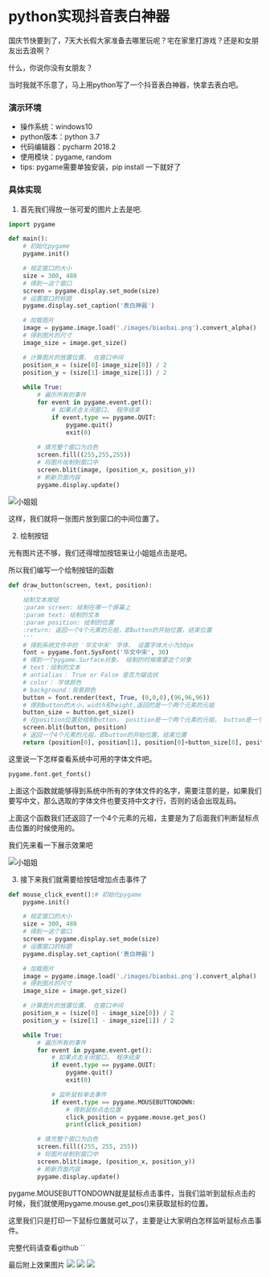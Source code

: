 # python实现抖音表白神器

国庆节快要到了，7天大长假大家准备去哪里玩呢？宅在家里打游戏？还是和女朋友出去浪啊？

什么，你说你没有女朋友？

当时我就不乐意了，马上用python写了一个抖音表白神器，快拿去表白吧。

### 演示环境
* 操作系统：windows10
* python版本：python 3.7
* 代码编辑器：pycharm 2018.2
* 使用模块：pygame, random
* tips: pygame需要单独安装，pip install 一下就好了

### 具体实现

1. 首先我们得放一张可爱的图片上去是吧.
```python
import pygame

def main():
    # 初始化pygame
    pygame.init()

    # 规定窗口的大小
    size = 300, 480
    # 得到一这个窗口
    screen = pygame.display.set_mode(size)
    # 设置窗口的标题
    pygame.display.set_caption('表白神器')

    # 加载图片
    image = pygame.image.load('./images/biaobai.png').convert_alpha()
    # 得到图片的尺寸
    image_size = image.get_size()

    # 计算图片的放置位置， 在窗口中间
    position_x = (size[0]-image_size[0]) / 2
    position_y = (size[1]-image_size[1]) / 2
    
    while True:
        # 遍历所有的事件
        for event in pygame.event.get():
            # 如果点击关闭窗口， 程序结束
            if event.type == pygame.QUIT:
                pygame.quit()
                exit(0)
    
        # 填充整个窗口为白色
        screen.fill((255,255,255))
        # 将图片绘制到窗口中
        screen.blit(image, (position_x, position_y))
        # 刷新页面内容
        pygame.display.update()
```

![小姐姐](images/1.png)

这样，我们就将一张图片放到窗口的中间位置了。

2. 绘制按钮

光有图片还不够，我们还得增加按钮来让小姐姐点击是吧。

所以我们编写一个绘制按钮的函数
```python
def draw_button(screen, text, position):
    '''
    绘制文本按钮
    :param screen: 绘制在哪一个屏幕上
    :param text: 绘制的文本
    :param position: 绘制的位置
    :return: 返回一个4个元素的元祖，即button的开始位置，结束位置
    '''
    # 得到系统文件中的 '华文中宋' 字体， 设置字体大小为30px
    font = pygame.font.SysFont('华文中宋', 30)
    # 得到一个pygame.Surface对象， 绘制的时候需要这个对象
    # text：绘制的文本
    # antialias： True or False 是否为锯齿状
    # color： 字体颜色
    # background：背景颜色
    button = font.render(text, True, (0,0,0),(96,96,96))
    # 得到button的大小，width和height,返回的是一个两个元素的元祖
    button_size = button.get_size()
    # 在position位置处绘制button， position是一个两个元素的元祖， button是一个pygame.Surface对象
    screen.blit(button, position)
    # 返回一个4个元素的元祖，即button的开始位置，结束位置
    return (position[0], position[1], position[0]+button_size[0], position[1]+button_size[1])
```

这里说一下怎样查看系统中可用的字体文件吧。
```python
pygame.font.get_fonts()
```
上面这个函数就能够得到系统中所有的字体文件的名字，需要注意的是，如果我们要写中文，那么选取的字体文件也要支持中文才行，否则的话会出现乱码。

上面这个函数我们还返回了一个4个元素的元祖，主要是为了后面我们判断鼠标点击位置的时候使用的。

我们先来看一下展示效果吧

![小姐姐](images/2.png)

3. 接下来我们就需要给按钮增加点击事件了
```python
def mouse_click_event():# 初始化pygame
    pygame.init()

    # 规定窗口的大小
    size = 300, 480
    # 得到一这个窗口
    screen = pygame.display.set_mode(size)
    # 设置窗口的标题
    pygame.display.set_caption('表白神器')

    # 加载图片
    image = pygame.image.load('./images/biaobai.png').convert_alpha()
    # 得到图片的尺寸
    image_size = image.get_size()

    # 计算图片的放置位置， 在窗口中间
    position_x = (size[0] - image_size[0]) / 2
    position_y = (size[1] - image_size[1]) / 2

    while True:
        # 遍历所有的事件
        for event in pygame.event.get():
            # 如果点击关闭窗口， 程序结束
            if event.type == pygame.QUIT:
                pygame.quit()
                exit(0)

            # 监听鼠标单击事件
            if event.type == pygame.MOUSEBUTTONDOWN:
                # 得到鼠标点击位置
                click_position = pygame.mouse.get_pos()
                print(click_position)

        # 填充整个窗口为白色
        screen.fill((255, 255, 255))
        # 将图片绘制到窗口中
        screen.blit(image, (position_x, position_y))
        # 刷新页面内容
        pygame.display.update()
```

pygame.MOUSEBUTTONDOWN就是鼠标点击事件，当我们监听到鼠标点击的时候，我们就使用pygame.mouse.get_pos()来获取鼠标的位置。

这里我们只是打印一下鼠标位置就可以了，主要是让大家明白怎样监听鼠标点击事件。

完整代码请查看github ``

最后附上效果图片
![](images/2.png)
![](images/3.png)
![](images/4.png)




